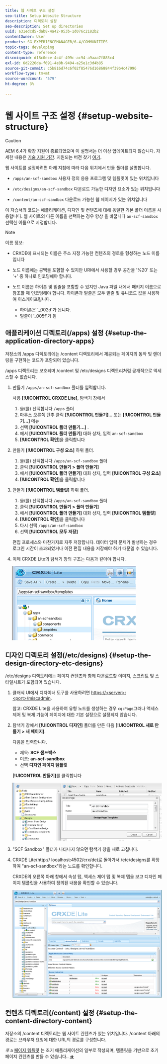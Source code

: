 ```yaml
---
title: 웹 사이트 구조 설정
seo-title: Setup Website Structure
description: 디렉토리 설정
seo-description: Set up directories
uuid: a31edcd5-dab8-4a42-953b-1d076c2182b2
contentOwner: User
products: SG_EXPERIENCEMANAGER/6.4/COMMUNITIES
topic-tags: developing
content-type: reference
discoiquuid: d18c0ece-4c4f-499c-ac94-a9aaa7f883c4
exl-id: 6d2226da-f691-4e8b-9494-a25e1c3d4b85
source-git-commit: c5b816d74c6f02f85476d16868844f39b4c47996
workflow-type: tm+mt
source-wordcount: '579'
ht-degree: 3%

---
```


# 웹 사이트 구조 설정 {#setup-website-structure}

>[!CAUTION]
>
>AEM 6.4가 확장 지원이 종료되었으며 이 설명서는 더 이상 업데이트되지 않습니다. 자세한 내용은 [기술 지원 기간](https://helpx.adobe.com/kr/support/programs/eol-matrix.html). 지원되는 버전 찾기 [여기](https://experienceleague.adobe.com/docs/).

웹 사이트를 설정하려면 아래 지침에 따라 다음 위치에서 만들 폴더를 설명합니다.

* `/apps/an-scf-sandbox`
사용자 정의 응용 프로그램 및 템플릿이 있는 위치입니다

* `/etc/designs/an-scf-sandbox`
다운로드 가능한 디자인 요소가 있는 위치입니다

* `/content/an-scf-sandbox`
다운로드 가능한 웹 페이지가 있는 위치입니다

이 자습서의 코드는 애플리케이션, 디자인 및 컨텐츠에 대해 동일한 기본 폴더 이름을 사용합니다. 웹 사이트의 다른 이름을 선택하는 경우 항상 을 바꿉니다 `an-scf-sandbox` 선택한 이름으로 지정합니다.

>[!NOTE]
>
>이름 정보:
>
>* CRXDE에 표시되는 이름은 주소 지정 가능한 컨텐츠의 경로를 형성하는 노드 이름입니다
>* 노드 이름에는 공백을 포함할 수 있지만 URI에서 사용할 경우 공간을 &#39;%20&#39; 또는 &#39;+&#39; 중 하나로 인코딩해야 합니다.
>* 노드 이름은 하이픈 및 밑줄을 포함할 수 있지만 Java 파일 내에서 패키지 이름으로 참조할 때 인코딩해야 합니다. 하이픈과 밑줄은 모두 밑줄 및 유니코드 값을 사용하여 이스케이프됩니다.
   >
   >   * 하이픈은 &#39;_002d&#39;가 됩니다.
   >   * 밑줄이 &#39;_005f&#39;가 됨


## 애플리케이션 디렉토리(/apps) 설정 {#setup-the-application-directory-apps}

저장소의 /apps 디렉토리에는 /content 디렉토리에서 제공되는 페이지의 동작 및 렌더링을 구현하는 코드가 포함되어 있습니다.

/apps 디렉토리는 보호되며 /content 및 /etc/designs 디렉토리처럼 공개적으로 액세스할 수 없습니다.

1. 만들기 `/apps/an-scf-sandbox` 폴더를 입력합니다.

   사용 **[!UICONTROL CRXDE Lite]**, 탐색기 창에서

   1. 을(를) 선택합니다 `/apps` 폴더
   1. 마우스 오른쪽 단추 클릭 **[!UICONTROL 만들기]**... 또는 **[!UICONTROL 만들기...]** 메뉴
   1. 선택 **[!UICONTROL 폴더 만들기...]** .
   1. 에서 **[!UICONTROL 폴더 만들기]** 대화 상자, 입력 `an-scf-sandbox`
   1. **[!UICONTROL 확인]**&#x200B;을 클릭합니다

1. 만들기 **[!UICONTROL 구성 요소]** 하위 폴더.

   1. 을(를) 선택합니다 `/apps/an-scf-sandbox` 폴더
   1. 클릭 **[!UICONTROL 만들기 > 폴더 만들기]**
   1. 에서 **[!UICONTROL 폴더 만들기]** 대화 상자, 입력 **[!UICONTROL 구성 요소]**
   1. **[!UICONTROL 확인]**&#x200B;을 클릭합니다

1. 만들기 **[!UICONTROL 템플릿]** 하위 폴더.

   1. 을(를) 선택합니다 `/apps/an-scf-sandbox` 폴더
   1. 클릭 **[!UICONTROL 만들기 > 폴더 만들기]**
   1. 에서 **[!UICONTROL 폴더 만들기]** 대화 상자, 입력 **[!UICONTROL 템플릿]**
   1. **[!UICONTROL 확인]**&#x200B;을 클릭합니다
   1. 다시 선택 `/apps/an-scf-sandbox`
   1. 선택 **[!UICONTROL 모두 저장]**

   편집 프로세스와 마찬가지로 자주 저장합니다. 데이터 입력 문제가 발생하는 경우 로그인 시간이 초과되었거나 이전 편집 내용을 저장해야 하기 때문일 수 있습니다.

1. 이제 CRXDE Lite의 탐색기 창의 구조는 다음과 같아야 합니다.

   ![chlimage_1-44](assets/chlimage_1-44.png)

## 디자인 디렉토리 설정(/etc/designs) {#setup-the-design-directory-etc-designs}

/etc/designs 디렉토리에는 페이지 컨텐츠와 함께 다운로드할 이미지, 스크립트 및 스타일시트가 포함되어 있습니다.

1. 클래식 UI에서 디자이너 도구를 사용하려면 [https://&lt;server>:&lt;port>/miscadmin](http://localhost:4502/miscadmin).

   참고: CRXDE Lite을 사용하여 유형 노드를 생성하는 경우 `cq:Page`그러나 액세스 제어 및 복제 기능이 페이지에 대한 기본 설정으로 설정되지 않습니다.

1. 탐색기 창에서 **[!UICONTROL 디자인]** 폴더를 만든 다음 **[!UICONTROL 새로 만들기 > 새 페이지]**.

   다음을 입력합니다.

   * 제목: **SCF 샌드박스**
   * 이름: **an-scf-sandbox**
   * 선택 **디자인 페이지 템플릿**

   **[!UICONTROL 만들기]**&#x200B;를 클릭합니다

   ![chlimage_1-45](assets/chlimage_1-45.png)

1. &quot;SCF Sandbox&quot; 폴더가 나타나지 않으면 탐색기 창을 새로 고칩니다.

1. CRXDE Lite(http:// localhost:4502/crx/de)로 돌아가서 /etc/designs를 확장하여 &quot;an-scf-sandbox&quot;라는 노드를 확인합니다.

   CRXDE의 오른쪽 아래 창에서 속성 탭, 액세스 제어 탭 및 복제 탭을 보고 디자인 페이지 템플릿을 사용하여 정의된 내용을 확인할 수 있습니다.

   ![chlimage_1-46](assets/chlimage_1-46.png)

## 컨텐츠 디렉토리(/content) 설정 {#setup-the-content-directory-content}

저장소의 /content 디렉토리는 웹 사이트 컨텐츠가 있는 위치입니다. /content 아래의 경로는 브라우저 요청에 대한 URL의 경로를 구성합니다.

*후* a [페이지 템플릿](initial-app.md#createthepagetemplate) 는 초기 애플리케이션의 일부로 작성되며, 템플릿을 기반으로 초기 페이지 컨텐츠를 만들 수 있습니다.. [**⇒**](initial-app.md)
